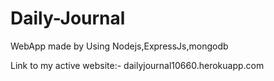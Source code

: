 # Daily-Journal

WebApp made by Using Nodejs,ExpressJs,mongodb



Link to my active website:- dailyjournal10660.herokuapp.com
